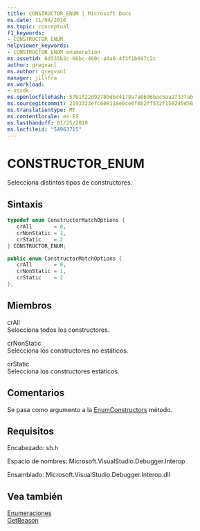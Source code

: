 ```yaml
---
title: CONSTRUCTOR_ENUM | Microsoft Docs
ms.date: 11/04/2016
ms.topic: conceptual
f1_keywords:
- CONSTRUCTOR_ENUM
helpviewer_keywords:
- CONSTRUCTOR_ENUM enumeration
ms.assetid: 6d335b2c-66bc-460c-a4a6-4f3f1b697c2c
author: gregvanl
ms.author: gregvanl
manager: jillfra
ms.workload:
- vssdk
ms.openlocfilehash: 57b1f22d92780dbd4178a7a0696bac5aa27337ab
ms.sourcegitcommit: 2193323efc608118e0ce6f6b2ff532f158245d56
ms.translationtype: MT
ms.contentlocale: es-ES
ms.lasthandoff: 01/25/2019
ms.locfileid: "54963715"
---
```

# <a name="constructorenum"></a>CONSTRUCTOR_ENUM
Selecciona distintos tipos de constructores.  
  
## <a name="syntax"></a>Sintaxis  
  
```cpp  
typedef enum ConstructorMatchOptions {   
   crAll       = 0,  
   crNonStatic = 1,  
   crStatic    = 2  
} CONSTRUCTOR_ENUM;  
```  
  
```csharp  
public enum ConstructorMatchOptions {   
   crAll       = 0,  
   crNonStatic = 1,  
   crStatic    = 2  
};  
```  
  
## <a name="members"></a>Miembros  
 crAll  
 Selecciona todos los constructores.  
  
 crNonStatic  
 Selecciona los constructores no estáticos.  
  
 crStatic  
 Selecciona los constructores estáticos.  
  
## <a name="remarks"></a>Comentarios  
 Se pasa como argumento a la [EnumConstructors](../../../extensibility/debugger/reference/idebugclassfield-enumconstructors.md) método.  
  
## <a name="requirements"></a>Requisitos  
 Encabezado: sh.h  
  
 Espacio de nombres: Microsoft.VisualStudio.Debugger.Interop  
  
 Ensamblado: Microsoft.VisualStudio.Debugger.Interop.dll  
  
## <a name="see-also"></a>Vea también  
 [Enumeraciones](../../../extensibility/debugger/reference/enumerations-visual-studio-debugging.md)   
 [GetReason](../../../extensibility/debugger/reference/idebugcanstopevent2-getreason.md)